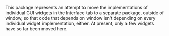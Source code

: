 This package represents an attempt to move the implementations of individual GUI widgets in the Interface tab to a separate package, outside of window, so that code that depends on window isn't depending on every individual widget implementation, either. At present, only a few widgets have so far been moved here.
